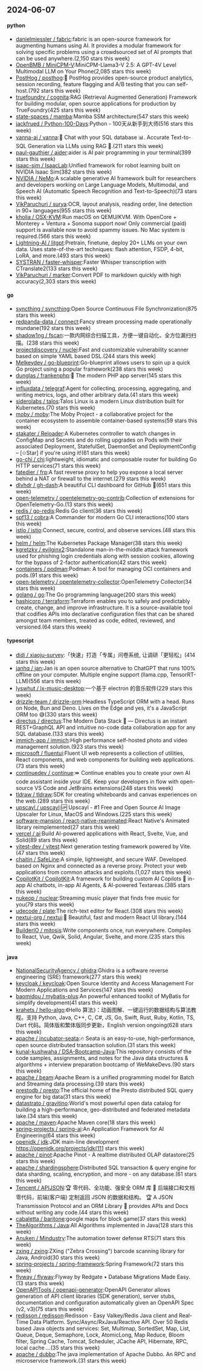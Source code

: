## 2024-06-07

#### python
* [danielmiessler / fabric](https://github.com/danielmiessler/fabric):fabric is an open-source framework for augmenting humans using AI. It provides a modular framework for solving specific problems using a crowdsourced set of AI prompts that can be used anywhere.(2,150 stars this week)
* [OpenBMB / MiniCPM-V](https://github.com/OpenBMB/MiniCPM-V):MiniCPM-Llama3-V 2.5: A GPT-4V Level Multimodal LLM on Your Phone(2,085 stars this week)
* [PostHog / posthog](https://github.com/PostHog/posthog):🦔 PostHog provides open-source product analytics, session recording, feature flagging and A/B testing that you can self-host.(792 stars this week)
* [truefoundry / cognita](https://github.com/truefoundry/cognita):RAG (Retrieval Augmented Generation) Framework for building modular, open source applications for production by TrueFoundry(425 stars this week)
* [state-spaces / mamba](https://github.com/state-spaces/mamba):Mamba SSM architecture(547 stars this week)
* [jackfrued / Python-100-Days](https://github.com/jackfrued/Python-100-Days):Python - 100天从新手到大师(516 stars this week)
* [vanna-ai / vanna](https://github.com/vanna-ai/vanna):🤖 Chat with your SQL database 📊. Accurate Text-to-SQL Generation via LLMs using RAG 🔄.(211 stars this week)
* [paul-gauthier / aider](https://github.com/paul-gauthier/aider):aider is AI pair programming in your terminal(399 stars this week)
* [isaac-sim / IsaacLab](https://github.com/isaac-sim/IsaacLab):Unified framework for robot learning built on NVIDIA Isaac Sim(382 stars this week)
* [NVIDIA / NeMo](https://github.com/NVIDIA/NeMo):A scalable generative AI framework built for researchers and developers working on Large Language Models, Multimodal, and Speech AI (Automatic Speech Recognition and Text-to-Speech)(73 stars this week)
* [VikParuchuri / surya](https://github.com/VikParuchuri/surya):OCR, layout analysis, reading order, line detection in 90+ languages(955 stars this week)
* [kholia / OSX-KVM](https://github.com/kholia/OSX-KVM):Run macOS on QEMU/KVM. With OpenCore + Monterey + Ventura + Sonoma support now! Only commercial (paid) support is available now to avoid spammy issues. No Mac system is required.(566 stars this week)
* [Lightning-AI / litgpt](https://github.com/Lightning-AI/litgpt):Pretrain, finetune, deploy 20+ LLMs on your own data. Uses state-of-the-art techniques: flash attention, FSDP, 4-bit, LoRA, and more.(493 stars this week)
* [SYSTRAN / faster-whisper](https://github.com/SYSTRAN/faster-whisper):Faster Whisper transcription with CTranslate2(133 stars this week)
* [VikParuchuri / marker](https://github.com/VikParuchuri/marker):Convert PDF to markdown quickly with high accuracy(2,303 stars this week)

#### go
* [syncthing / syncthing](https://github.com/syncthing/syncthing):Open Source Continuous File Synchronization(875 stars this week)
* [redpanda-data / connect](https://github.com/redpanda-data/connect):Fancy stream processing made operationally mundane(192 stars this week)
* [shadow1ng / fscan](https://github.com/shadow1ng/fscan):一款内网综合扫描工具，方便一键自动化、全方位漏扫扫描。(238 stars this week)
* [projectdiscovery / nuclei](https://github.com/projectdiscovery/nuclei):Fast and customizable vulnerability scanner based on simple YAML based DSL.(244 stars this week)
* [Melkeydev / go-blueprint](https://github.com/Melkeydev/go-blueprint):Go-blueprint allows users to spin up a quick Go project using a popular framework(238 stars this week)
* [dunglas / frankenphp](https://github.com/dunglas/frankenphp):🧟 The modern PHP app server(145 stars this week)
* [influxdata / telegraf](https://github.com/influxdata/telegraf):Agent for collecting, processing, aggregating, and writing metrics, logs, and other arbitrary data.(41 stars this week)
* [siderolabs / talos](https://github.com/siderolabs/talos):Talos Linux is a modern Linux distribution built for Kubernetes.(70 stars this week)
* [moby / moby](https://github.com/moby/moby):The Moby Project - a collaborative project for the container ecosystem to assemble container-based systems(59 stars this week)
* [stakater / Reloader](https://github.com/stakater/Reloader):A Kubernetes controller to watch changes in ConfigMap and Secrets and do rolling upgrades on Pods with their associated Deployment, StatefulSet, DaemonSet and DeploymentConfig – [✩Star] if you're using it!(61 stars this week)
* [go-chi / chi](https://github.com/go-chi/chi):lightweight, idiomatic and composable router for building Go HTTP services(71 stars this week)
* [fatedier / frp](https://github.com/fatedier/frp):A fast reverse proxy to help you expose a local server behind a NAT or firewall to the internet.(279 stars this week)
* [dlvhdr / gh-dash](https://github.com/dlvhdr/gh-dash):A beautiful CLI dashboard for GitHub 🚀(651 stars this week)
* [open-telemetry / opentelemetry-go-contrib](https://github.com/open-telemetry/opentelemetry-go-contrib):Collection of extensions for OpenTelemetry-Go.(13 stars this week)
* [redis / go-redis](https://github.com/redis/go-redis):Redis Go client(36 stars this week)
* [spf13 / cobra](https://github.com/spf13/cobra):A Commander for modern Go CLI interactions(100 stars this week)
* [istio / istio](https://github.com/istio/istio):Connect, secure, control, and observe services.(48 stars this week)
* [helm / helm](https://github.com/helm/helm):The Kubernetes Package Manager(38 stars this week)
* [kgretzky / evilginx2](https://github.com/kgretzky/evilginx2):Standalone man-in-the-middle attack framework used for phishing login credentials along with session cookies, allowing for the bypass of 2-factor authentication(42 stars this week)
* [containers / podman](https://github.com/containers/podman):Podman: A tool for managing OCI containers and pods.(91 stars this week)
* [open-telemetry / opentelemetry-collector](https://github.com/open-telemetry/opentelemetry-collector):OpenTelemetry Collector(34 stars this week)
* [golang / go](https://github.com/golang/go):The Go programming language(200 stars this week)
* [hashicorp / terraform](https://github.com/hashicorp/terraform):Terraform enables you to safely and predictably create, change, and improve infrastructure. It is a source-available tool that codifies APIs into declarative configuration files that can be shared amongst team members, treated as code, edited, reviewed, and versioned.(64 stars this week)

#### typescript
* [didi / xiaoju-survey](https://github.com/didi/xiaoju-survey):「快速」打造「专属」问卷系统, 让调研「更轻松」(414 stars this week)
* [janhq / jan](https://github.com/janhq/jan):Jan is an open source alternative to ChatGPT that runs 100% offline on your computer. Multiple engine support (llama.cpp, TensorRT-LLM)(556 stars this week)
* [lyswhut / lx-music-desktop](https://github.com/lyswhut/lx-music-desktop):一个基于 electron 的音乐软件(229 stars this week)
* [drizzle-team / drizzle-orm](https://github.com/drizzle-team/drizzle-orm):Headless TypeScript ORM with a head. Runs on Node, Bun and Deno. Lives on the Edge and yes, it's a JavaScript ORM too 😅(330 stars this week)
* [directus / directus](https://github.com/directus/directus):The Modern Data Stack 🐰 — Directus is an instant REST+GraphQL API and intuitive no-code data collaboration app for any SQL database.(133 stars this week)
* [immich-app / immich](https://github.com/immich-app/immich):High performance self-hosted photo and video management solution.(923 stars this week)
* [microsoft / fluentui](https://github.com/microsoft/fluentui):Fluent UI web represents a collection of utilities, React components, and web components for building web applications.(73 stars this week)
* [continuedev / continue](https://github.com/continuedev/continue):⏩ Continue enables you to create your own AI code assistant inside your IDE. Keep your developers in flow with open-source VS Code and JetBrains extensions(248 stars this week)
* [tldraw / tldraw](https://github.com/tldraw/tldraw):SDK for creating whiteboards and canvas experiences on the web.(289 stars this week)
* [upscayl / upscayl](https://github.com/upscayl/upscayl):🆙 Upscayl - #1 Free and Open Source AI Image Upscaler for Linux, MacOS and Windows.(225 stars this week)
* [software-mansion / react-native-reanimated](https://github.com/software-mansion/react-native-reanimated):React Native's Animated library reimplemented(27 stars this week)
* [vercel / ai](https://github.com/vercel/ai):Build AI-powered applications with React, Svelte, Vue, and Solid(89 stars this week)
* [vitest-dev / vitest](https://github.com/vitest-dev/vitest):Next generation testing framework powered by Vite.(47 stars this week)
* [chaitin / SafeLine](https://github.com/chaitin/SafeLine):A simple, lightweight, and secure WAF. Developed based on Nginx and connected as a reverse proxy. Protect your web applications from common attacks and exploits.(1,027 stars this week)
* [CopilotKit / CopilotKit](https://github.com/CopilotKit/CopilotKit):A framework for building custom AI Copilots 🤖 in-app AI chatbots, in-app AI Agents, & AI-powered Textareas.(385 stars this week)
* [nukeop / nuclear](https://github.com/nukeop/nuclear):Streaming music player that finds free music for you(79 stars this week)
* [udecode / plate](https://github.com/udecode/plate):The rich-text editor for React.(308 stars this week)
* [nextui-org / nextui](https://github.com/nextui-org/nextui):🚀 Beautiful, fast and modern React UI library.(144 stars this week)
* [BuilderIO / mitosis](https://github.com/BuilderIO/mitosis):Write components once, run everywhere. Compiles to React, Vue, Qwik, Solid, Angular, Svelte, and more.(235 stars this week)

#### java
* [NationalSecurityAgency / ghidra](https://github.com/NationalSecurityAgency/ghidra):Ghidra is a software reverse engineering (SRE) framework(277 stars this week)
* [keycloak / keycloak](https://github.com/keycloak/keycloak):Open Source Identity and Access Management For Modern Applications and Services(147 stars this week)
* [baomidou / mybatis-plus](https://github.com/baomidou/mybatis-plus):An powerful enhanced toolkit of MyBatis for simplify development(41 stars this week)
* [krahets / hello-algo](https://github.com/krahets/hello-algo):《Hello 算法》：动画图解、一键运行的数据结构与算法教程。支持 Python, Java, C++, C, C#, JS, Go, Swift, Rust, Ruby, Kotlin, TS, Dart 代码。简体版和繁体版同步更新，English version ongoing(628 stars this week)
* [apache / incubator-seata](https://github.com/apache/incubator-seata):🔥 Seata is an easy-to-use, high-performance, open source distributed transaction solution.(31 stars this week)
* [kunal-kushwaha / DSA-Bootcamp-Java](https://github.com/kunal-kushwaha/DSA-Bootcamp-Java):This repository consists of the code samples, assignments, and notes for the Java data structures & algorithms + interview preparation bootcamp of WeMakeDevs.(90 stars this week)
* [apache / beam](https://github.com/apache/beam):Apache Beam is a unified programming model for Batch and Streaming data processing.(39 stars this week)
* [prestodb / presto](https://github.com/prestodb/presto):The official home of the Presto distributed SQL query engine for big data(31 stars this week)
* [datastrato / gravitino](https://github.com/datastrato/gravitino):World's most powerful open data catalog for building a high-performance, geo-distributed and federated metadata lake.(34 stars this week)
* [apache / maven](https://github.com/apache/maven):Apache Maven core(18 stars this week)
* [spring-projects / spring-ai](https://github.com/spring-projects/spring-ai):An Application Framework for AI Engineering(64 stars this week)
* [openjdk / jdk](https://github.com/openjdk/jdk):JDK main-line development https://openjdk.org/projects/jdk(111 stars this week)
* [apache / pinot](https://github.com/apache/pinot):Apache Pinot - A realtime distributed OLAP datastore(25 stars this week)
* [apache / shardingsphere](https://github.com/apache/shardingsphere):Distributed SQL transaction & query engine for data sharding, scaling, encryption, and more - on any database.(61 stars this week)
* [Tencent / APIJSON](https://github.com/Tencent/APIJSON):🏆 零代码、全功能、强安全 ORM 库 🚀 后端接口和文档零代码，前端(客户端) 定制返回 JSON 的数据和结构。 🏆 A JSON Transmission Protocol and an ORM Library 🚀 provides APIs and Docs without writing any code.(44 stars this week)
* [cabaletta / baritone](https://github.com/cabaletta/baritone):google maps for block game(37 stars this week)
* [TheAlgorithms / Java](https://github.com/TheAlgorithms/Java):All Algorithms implemented in Java(128 stars this week)
* [Anuken / Mindustry](https://github.com/Anuken/Mindustry):The automation tower defense RTS(71 stars this week)
* [zxing / zxing](https://github.com/zxing/zxing):ZXing ("Zebra Crossing") barcode scanning library for Java, Android(30 stars this week)
* [spring-projects / spring-framework](https://github.com/spring-projects/spring-framework):Spring Framework(72 stars this week)
* [flyway / flyway](https://github.com/flyway/flyway):Flyway by Redgate • Database Migrations Made Easy.(13 stars this week)
* [OpenAPITools / openapi-generator](https://github.com/OpenAPITools/openapi-generator):OpenAPI Generator allows generation of API client libraries (SDK generation), server stubs, documentation and configuration automatically given an OpenAPI Spec (v2, v3)(75 stars this week)
* [redisson / redisson](https://github.com/redisson/redisson):Redisson - Easy Valkey/Redis Java client and Real-Time Data Platform. Sync/Async/RxJava/Reactive API. Over 50 Redis based Java objects and services: Set, Multimap, SortedSet, Map, List, Queue, Deque, Semaphore, Lock, AtomicLong, Map Reduce, Bloom filter, Spring Cache, Tomcat, Scheduler, JCache API, Hibernate, RPC, local cache ...(35 stars this week)
* [apache / dubbo](https://github.com/apache/dubbo):The java implementation of Apache Dubbo. An RPC and microservice framework.(31 stars this week)
